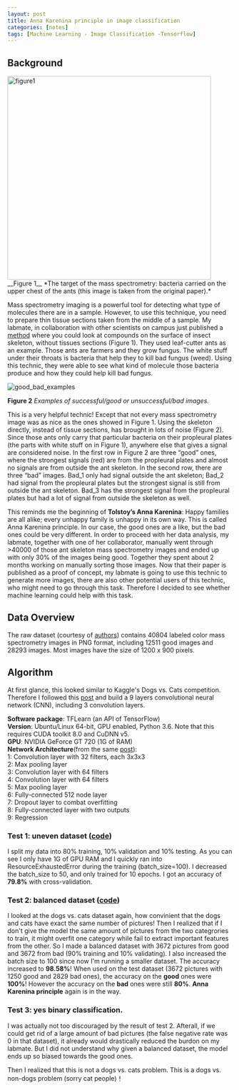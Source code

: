 ```yaml
---
layout: post
title: Anna Karenina principle in image classification  
categories: [notes]  
tags: [Machine Learning - Image Classification -Tensorflow]
---
```


## Background

<img width="456" alt="figure1" src="https://user-images.githubusercontent.com/7167719/29335245-a502a92e-81cf-11e7-9dc2-b021703f6da9.png">
__Figure 1__ *The target of the mass spectrometry: bacteria carried on the upper chest of the ants (this image is taken from the original paper).*Mass spectrometry imaging is a powerful tool for detecting what type of molecules there are in a sample. However, to use this technique, you need to prepare thin tissue sections taken from the middle of a sample. My labmate, in collaboration with other scientists on campus just published a [method](https://www.ncbi.nlm.nih.gov/pubmed/28617577) where you could look at compounds on the surface of insect skeleton, without tissues sections (Figure 1). They used leaf-cutter ants as an example. Those ants are farmers and they grow fungus. The white stuff under their throats is bacteria that help they to kill bad fungus (weed). Using this technic, they were able to see what kind of molecule those bacteria produce and how they could help kill bad fungus.  

![good_bad_examples](https://user-images.githubusercontent.com/7167719/29335215-8a5843b8-81cf-11e7-8c53-88e5f41c06d9.jpg)

__Figure 2__ *Examples of successful/good or unsuccessful/bad images.*This is a very helpful technic! Except that not every mass spectrometry image was as nice as the ones showed in Figure 1. Using the skeleton directly, instead of tissue sections, has brought in lots of noise (Figure 2). Since those ants only carry that particular bacteria on their propleural plates (the parts with white stuff on in Figure 1), anywhere else that gives a signal are considered noise. In the first row in Figure 2 are three “good” ones, where the strongest signals (red) are from the propleural plates and almost no signals are from outside the ant skeleton. In the second row, there are three “bad” images.  Bad\_1 only had signal outside the ant skeleton; Bad\_2 had signal from the propleural plates but the strongest signal is still from outside the ant skeleton. Bad\_3 has the strongest signal from the propleural plates but had a lot of signal from outside the skeleton as well. This reminds me the beginning of __Tolstoy’s Anna Karenina__: Happy families are all alike; every unhappy family is unhappy in its own way. This is called Anna Karenina principle. In our case, the good ones are a like, but the bad ones could be very different. In order to proceed with her data analysis, my labmate, together with one of her collaborator, manually went through >40000 of those ant skeleton mass spectrometry images and ended up with only 30% of the images being good. Together they spent about 2 months working on manually sorting those images. Now that their paper is published as a proof of concept, my labmate is going to use this technic to generate more images, there are also other potential users of this technic, who might need to go through this task. Therefore I decided to see whether machine learning could help with this task.## Data OverviewThe raw dataset (courtesy of [authors](https://www.ncbi.nlm.nih.gov/pubmed/28617577)) contains 40804  labeled color mass spectrometry images in PNG format, including 12511 good images and 28293 images. Most images have the size of 1200 x 900 pixels.

## Algorithm

At first glance, this looked similar to Kaggle's Dogs vs. Cats competition. Therefore I followed this [post](http://www.subsubroutine.com/sub-subroutine/2016/9/30/cats-and-dogs-and-convolutional-neural-networks) and build a 9 layers convolutional neural network (CNN), including 3 convolution layers.

__Software package__: TFLearn (an API of TensorFlow)  
__Version__: Ubuntu/Linux 64-bit, GPU enabled, Python 3.6. Note that this requires CUDA toolkit 8.0 and CuDNN v5.  
__GPU__: NVIDIA GeForce GT 720 (1G of RAM)  
__Network Architecture__(from the same [post](http://www.subsubroutine.com/sub-subroutine/2016/9/30/cats-and-dogs-and-convolutional-neural-networks)):  
1: Convolution layer with 32 filters, each 3x3x3  
2: Max pooling layer  
3: Convolution layer with 64 filters  
4: Convolution layer with 64 filters  
5: Max pooling layer  
6: Fully-connected 512 node layer  
7: Dropout layer to combat overfitting  
8: Fully-connected layer with two outputs  
9: Regression 
### Test 1: uneven dataset ([code](https://github.com/fanhuan/ImageClassification/TensorFlow_Ant.ipynb))
I split my data into 80% training, 10% validation and 10% testing. As you can see I only have 1G of GPU RAM and I quickly ran into ResourceExhaustedError during the training (batch_size=100). I decreased the batch_size to 50, and only trained for 10 epochs. I got an accuracy of __79.8%__ with cross-validation.

### Test 2: balanced dataset ([code](https://github.com/fanhuan/ImageClassification/TensorFlow_Ant_balanced.ipynb))
I looked at the dogs vs. cats dataset again, how convinient that the dogs and cats have exact the same number of pictures! Then I realized that if I don't give the model the same amount of pictures from the two categrories to train, it might overfit one category while fail to extract important features from the other. So I made a balanced dataset with 3672 pictures from good and 3672 from bad (90% training and 10% validating). I also increased the batch size to 100 since now I'm running a smaller dataset. The accuracy increased to __98.58%__! When used on the test dataset (3672 pictures with 1250 good and 2829 bad ones), the accuracy on the __good__ ones were __100%__! However the accuracy on the __bad__ ones were still __80%__. __Anna Karenina principle__ again is in the way.

### Test 3: yes binary classification.
I was actually not too discouraged by the result of test 2. Afterall, if we could get rid of a large amount of bad pictures (the false negative rate was 0 in that dataset), it already would drastically reduced the burdon on my labmate. But I did not understand why given a balanced dataset, the model ends up so biased towards the good ones.

Then I realized that this is not a dogs vs. cats problem. This is a dogs vs. non-dogs problem (sorry cat people)！ 
